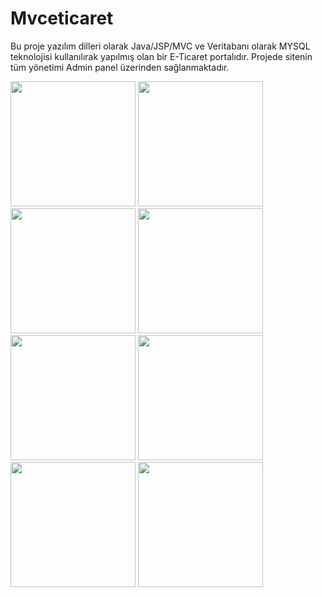 # Mvceticaret
Bu proje yazılım dilleri olarak Java/JSP/MVC ve Veritabanı olarak MYSQL teknolojisi kullanılırak yapılmış olan bir E-Ticaret portalıdır. Projede sitenin tüm yönetimi Admin panel üzerinden sağlanmaktadır.


<a href="https://github.com/SametHalifeoglu/Mvceticaret/blob/master/resimler/Anasayfa.PNG" target="_blank">
<img src="https://github.com/SametHalifeoglu/Mvceticaret/blob/master/resimler/Anasayfa.PNG" width="200" style="max-width:100%;"></a>

<a href="https://github.com/SametHalifeoglu/Mvceticaret/blob/master/resimler/Kategoriler.PNG" target="_blank">
<img src="https://github.com/SametHalifeoglu/Mvceticaret/blob/master/resimler/Kategoriler.PNG" width="200" style="max-width:100%;"></a>

<a href="https://github.com/SametHalifeoglu/Mvceticaret/blob/master/resimler/urunlerr.PNG" target="_blank">
<img src="https://github.com/SametHalifeoglu/Mvceticaret/blob/master/resimler/urunlerr.PNG" width="200" style="max-width:100%;"></a>

<a href="https://github.com/SametHalifeoglu/Mvceticaret/blob/master/resimler/admingiris.PNG" target="_blank">
<img src="https://github.com/SametHalifeoglu/Mvceticaret/blob/master/resimler/admingiris.PNG" width="200" style="max-width:100%;"></a>


<a href="https://github.com/SametHalifeoglu/Mvceticaret/blob/master/resimler/addminkategori.PNG" target="_blank">
<img src="https://github.com/SametHalifeoglu/Mvceticaret/blob/master/resimler/addminkategori.PNG" width="200" style="max-width:100%;"></a>

<a href="https://github.com/SametHalifeoglu/Mvceticaret/blob/master/resimler/urunbilgileri.PNG" target="_blank">
<img src="https://github.com/SametHalifeoglu/Mvceticaret/blob/master/resimler/urunbilgileri.PNG" width="200" style="max-width:100%;"></a>

<a href="https://github.com/SametHalifeoglu/Mvceticaret/blob/master/resimler/uruneklesil.PNG" target="_blank">
<img src="https://github.com/SametHalifeoglu/Mvceticaret/blob/master/resimler/uruneklesil.PNG" width="200" style="max-width:100%;"></a>

<a href="https://github.com/SametHalifeoglu/Mvceticaret/blob/master/resimler/odemesayfasi.PNG" target="_blank">
<img src="https://github.com/SametHalifeoglu/Mvceticaret/blob/master/resimler/odemesayfasi.PNG" width="200" style="max-width:100%;"></a>

